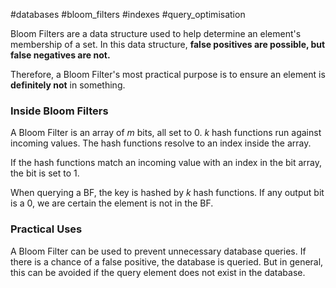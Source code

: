 #databases #bloom_filters #indexes #query_optimisation 

Bloom Filters are a data structure used to help determine an element's membership of a set. In this data structure, **false positives are possible, but false negatives are not.**

Therefore, a Bloom Filter's most practical purpose is to ensure an element is **definitely not** in something.

### Inside Bloom Filters

A Bloom Filter is an array of *m* bits, all set to 0.
*k* hash functions run against incoming values. The hash functions resolve to an index inside the array.

If the hash functions match an incoming value with an index in the bit array, the bit is set to 1.

When querying a BF, the key is hashed by *k* hash functions. If any output bit is a 0, we are certain the element is not in the BF.

### Practical Uses

A Bloom Filter can be used to prevent unnecessary database queries. If there is a chance of a false positive, the database is queried. But in general, this can be avoided if the query element does not exist in the database.